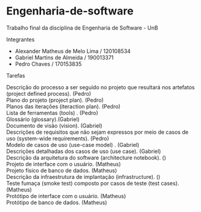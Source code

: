 # Engenharia-de-software

Trabalho final da disciplina de Engenharia de Software - UnB

Integrantes

- Alexander Matheus de Melo Lima / 120108534  
- Gabriel Martins de Almeida     / 190013371  
- Pedro Chaves                   / 170153835  

Tarefas

 Descrição do processo a ser seguido no projeto que resultará nos artefatos (project defined process). (Pedro)  
 Plano do projeto (project plan). (Pedro)  
 Planos das iterações (iteraction plan). (Pedro)  
 Lista de ferramentas (tools) . (Pedro)  
 Glossário (glossary).(Gabriel)  
 Documento de visão (vision). (Gabriel)  
 Descrições de requisitos que não sejam expressos por meio de casos de uso (system-wide requirements). (Pedro)  
 Modelo de casos de uso (use-case model) . (Gabriel)  
 Descrições detalhadas dos casos de uso (use case). (Gabriel)  
 Descrição da arquitetura do software (architecture notebook). ()  
 Projeto de interface com o usuário. (Matheus)  
 Projeto físico de banco de dados. (Matheus)  
 Descrição da infraestrutura de implantação (infrastructure). ()  
 Teste fumaça (smoke test) composto por casos de teste (test cases). (Matheus)  
 Protótipo de interface com o usuário. (Matheus)  
 Protótipo de banco de dados. (Matheus)  
